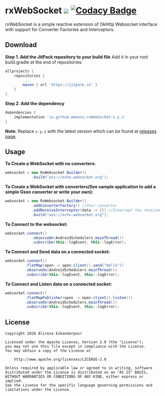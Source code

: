 rxWebSocket [![](https://img.shields.io/badge/Android%20Arsenal-rxWebsocket-brightgreen.svg?style=flat)](https://android-arsenal.com/details/1/6630) [![Codacy Badge](https://api.codacy.com/project/badge/grade/e93c6273804a4dbc91a298a66fed99be)](https://www.codacy.com/app/aesshoferi/EasyIntro)
===========
rxWebSocket is a simple reactive extension of OkHttp Websocket interface with support for Converter Factories and Interceptors.

## Download
**Step 1. Add the JitPack repository to your build file**
Add it in your root build.gradle at the end of repositories:

```gradle
allprojects {
    repositories {
        ...
        maven { url 'https://jitpack.io' }
    }
}
```

**Step 2. Add the dependency**
```gradle
dependencies {
    implementation 'io.github.meness:rxWebSocket:x.y.z'
}
```
**Note:** Replace `x.y.z` with the latest version which can be found at [releases page](https://github.com/meness/rxWebSocket/releases).

## Usage
**To Create a WebSocket with no converters:**
```java
websocket = new RxWebsocket.Builder()
            .build("wss://echo.websocket.org");
```

**To Create a WebSocket with converters(See sample application to add a simple Gson converter or write your own):**
```java
websocket = new RxWebsocket.Builder()
            .addConverterFactory() //Your converter
            .addReceiveInterceptor(data -> {}) //Intercept the received data
            .build("wss://echo.websocket.org");
```

**To Connect to the websocket:**
```java
websocket.connect()
            .observeOn(AndroidSchedulers.mainThread())
            .subscribe(this::logEvent, this::logError);
```

**To Connect and Send data on a connected socket:**
```java
websocket.connect()
         .flatMap(open -> open.client().send("Hello"))
         .observeOn(AndroidSchedulers.mainThread())
         .subscribe(this::logEvent, this::logError);
```

**To Connect and Listen data on a connected socket:**
```java
websocket.connect()
         .flatMapPublisher(open -> open.client().listen())
         .observeOn(AndroidSchedulers.mainThread())
         .subscribe(this::logEvent, this::logError);
```

## License
    Copyright 2018 Alireza Eskandarpour

    Licensed under the Apache License, Version 2.0 (the "License");
    you may not use this file except in compliance with the License.
    You may obtain a copy of the License at

        http://www.apache.org/licenses/LICENSE-2.0

    Unless required by applicable law or agreed to in writing, software
    distributed under the License is distributed on an "AS IS" BASIS,
    WITHOUT WARRANTIES OR CONDITIONS OF ANY KIND, either express or implied.
    See the License for the specific language governing permissions and
    limitations under the License.